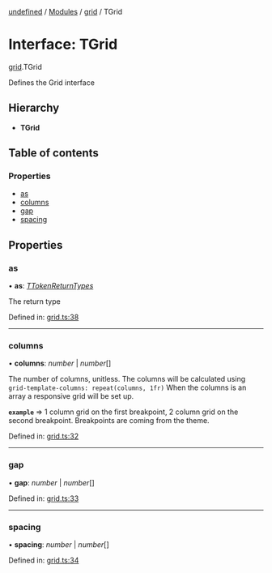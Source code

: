 [undefined](../README.md) / [Modules](../modules.md) / [grid](../modules/grid.md) / TGrid

# Interface: TGrid

[grid](../modules/grid.md).TGrid

Defines the Grid interface

## Hierarchy

* **TGrid**

## Table of contents

### Properties

- [as](grid.tgrid.md#as)
- [columns](grid.tgrid.md#columns)
- [gap](grid.tgrid.md#gap)
- [spacing](grid.tgrid.md#spacing)

## Properties

### as

• **as**: [*TTokenReturnTypes*](../modules/grid.md#ttokenreturntypes)

The return type

Defined in: [grid.ts:38](https://github.com/osequi/test-typedoc/blob/d895c1a/grid.ts#L38)

___

### columns

• **columns**: *number* \| *number*[]

The number of columns, unitless.
The columns will be calculated using `grid-template-columns: repeat(columns, 1fr)`
When the columns is an array a responsive grid will be set up.

**`example`** <Grid columns={[1,2]}> => 1 column grid on the first breakpoint, 2 column grid on the second breakpoint. Breakpoints are coming from the theme.

Defined in: [grid.ts:32](https://github.com/osequi/test-typedoc/blob/d895c1a/grid.ts#L32)

___

### gap

• **gap**: *number* \| *number*[]

Defined in: [grid.ts:33](https://github.com/osequi/test-typedoc/blob/d895c1a/grid.ts#L33)

___

### spacing

• **spacing**: *number* \| *number*[]

Defined in: [grid.ts:34](https://github.com/osequi/test-typedoc/blob/d895c1a/grid.ts#L34)
